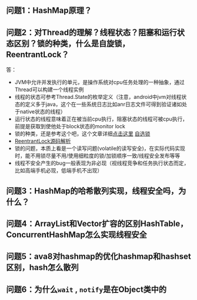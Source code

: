 ## 问题1：HashMap原理？

## 问题2：对Thread的理解？线程状态？阻塞和运行状态区别？锁的种类，什么是自旋锁，ReentrantLock？

答：
 - JVM中允许并发执行的单元，是操作系统对cpu任务处理的一种抽象，通过Thread可以构建一个线程实例
 - 线程的状态可参考Thread.State的枚举定义（注意，android中jvm对线程状态的定义多于java，这个在一些系统日志比如anr日志文件可得到验证诸如处于native状态的线程）
 - 运行状态的线程意味着正在被当前cpu执行，阻塞状态的线程可被cpu执行，前提是获取到使他处于block状态的monitor lock
 - 锁的种类，还是参考这个吧，这个文章详细[点击这里](https://www.cnblogs.com/qifengshi/p/6831055.html)  [自选锁](http://ifeve.com/java_lock_see1/)
 - [ReentrantLock源码解析](https://www.cnblogs.com/leesf456/p/5383609.html)
 - 锁的问题，本质上看是一个读写问题(volatile的读写安全)，在实际代码实现时，能不用锁尽量不用/使用细粒度的锁/加锁顺序一致/线程安全发布等等
 - 线程不安全产生的bug一般表现为非必现（视线程竞争和任务执行状态而定，比如高端手机必现，低端手机不出现）

## 问题3：HashMap的哈希散列实现，线程安全吗，为什么？

## 问题4：ArrayList和Vector扩容的区别HashTable，ConcurrentHashMap怎么实现线程安全

## 问题5：ava8对hashmap的优化hashmap和hashset区别，hash怎么散列

## 问题6：为什么`wait` , `notify`是在Object类中的